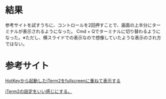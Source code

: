 # 結果
参考サイトを試すうちに、コントロールを2回押すことで、画面の上半分にターミナルが表示されるようになった。
Cmd + Qでターミナルに切り替わるようになった。※ただし、横スライドでの表示なので想像していたような表示のされ方ではない。

# 参考サイト
[HotKeyから起動したiTerm2をfullscreenに重ねて表示する](https://qiita.com/keisuke-nakata/items/b928726084f0024efd56)

[iTerm2の設定をいい感じにする。](https://k-jun.hateblo.jp/entry/2020/05/10/003714)

